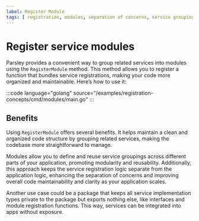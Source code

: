 ```yaml
---
label: Register Module
tags: [ registration, modules, separation of concerns, service groupings ]
---
```

# Register service modules

Parsley provides a convenient way to group related services into modules using the `RegisterModule` method. This method allows you to register a function that bundles service registrations, making your code more organized and maintainable. Here’s how to use it:

:::code language="golang" source="/examples/registration-concepts/cmd/modules/main.go" :::

## Benefits

Using `RegisterModule` offers several benefits. It helps maintain a clean and organized code structure by grouping related services, making the codebase more straightforward to manage. 

Modules allow you to define and reuse service groupings across different parts of your application, promoting modularity and reusability. Additionally, this approach keeps the service registration logic separate from the application logic, enhancing the separation of concerns and improving overall code maintainability and clarity as your application scales.

Another use case could be a package that keeps all service implementation types private to the package but exports nothing else, like interfaces and module registration functions. This way, services can be integrated into apps without exposure. 